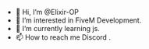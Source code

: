 - 👋 Hi, I’m @Elixir-OP
- 👀 I’m interested in FiveM Development.
- 🌱 I’m currently learning js.
- 📫 How to reach me Discord .

<!---
Elixir-OP/Elixir-OP is a ✨ special ✨ repository because its `README.md` (this file) appears on your GitHub profile.
You can click the Preview link to take a look at your changes.
--->
